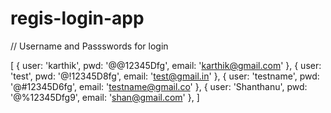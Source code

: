 # regis-login-app

// Username and Passswords for login

[
    { user: 'karthik', pwd: '@@12345Dfg', email: 'karthik@gmail.com' },
    { user: 'test', pwd: '@!12345D8fg', email: 'test@gmail.in' },
    { user: 'testname', pwd: '@#12345D6fg', email: 'testname@gmail.co' },
    { user: 'Shanthanu', pwd: '@%12345Dfg9', email: 'shan@gmail.com' },
]
